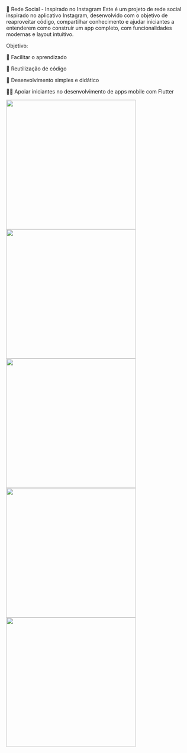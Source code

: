 📸 Rede Social - Inspirado no Instagram
Este é um projeto de rede social inspirado no aplicativo Instagram, desenvolvido com o objetivo de reaproveitar código, compartilhar conhecimento e ajudar iniciantes a entenderem como construir um app completo, com funcionalidades modernas e layout intuitivo.


Objetivo:

🧠 Facilitar o aprendizado

🔄 Reutilização de código

🚀 Desenvolvimento simples e didático

👨‍💻 Apoiar iniciantes no desenvolvimento de apps mobile com Flutter


<img src="https://github.com/user-attachments/assets/41825edb-84e7-4b1d-a8d5-74ce807d0f3a" width="350"/>

<img src="https://github.com/user-attachments/assets/e8d5aab9-f98e-4f68-af5b-a5e206cd9910" width="350"/>

<img src="https://github.com/user-attachments/assets/55d5e303-3740-4dc4-a305-7e54bec7888e" width="350"/>

<img src="https://github.com/user-attachments/assets/5c6cd3a4-477c-4e14-b805-eba6a09d0b10" width="350"/>

<img src="https://github.com/user-attachments/assets/cf1911be-7899-48de-a203-d7f43923eca7" width="350"/>

